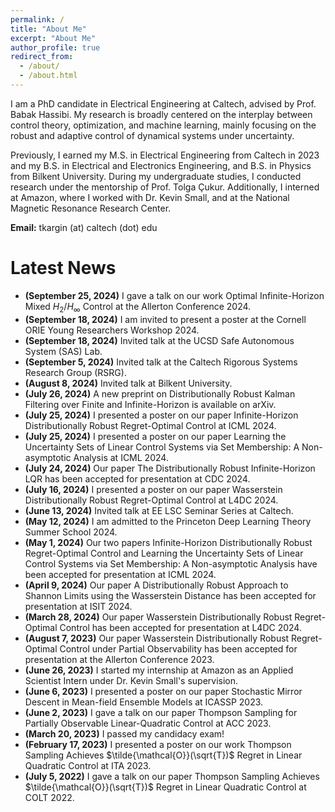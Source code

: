 ```yaml
---
permalink: /
title: "About Me"
excerpt: "About Me"
author_profile: true
redirect_from: 
  - /about/
  - /about.html
---
```


I am a PhD candidate in <a href="http://ee.caltech.edu/" style="text-decoration:none">Electrical Engineering</a> at <a href="http://www.caltech.edu" style="text-decoration:none">Caltech</a>, advised by <a href="https://www.ee.caltech.edu/people/hassibi" style="text-decoration:none">Prof. Babak Hassibi</a>. My research is broadly centered on the interplay between control theory, optimization, and machine learning, mainly focusing on the robust and adaptive control of dynamical systems under uncertainty.

Previously, I earned my M.S. in Electrical Engineering from Caltech in 2023 and my B.S. in <a href="https://ee.bilkent.edu.tr/en/" style="text-decoration:none">Electrical and Electronics Engineering</a>, and B.S. in <a href="https://physics.bilkent.edu.tr/" style="text-decoration:none">Physics</a> from <a href="https://w3.bilkent.edu.tr/bilkent/" style="text-decoration:none">Bilkent University</a>. During my undergraduate studies, I conducted research under the mentorship of <a href="https://kilyos.ee.bilkent.edu.tr/~cukur/" style="text-decoration:none">Prof. Tolga Çukur</a>. Additionally, I interned at <a href="https://www.amazon.science/tag/alexa" style="text-decoration:none">Amazon</a>, where I worked with <a href="http://www.kevinsmall.org" style="text-decoration:none">Dr. Kevin Small</a>, and at the <a href="https://umram.bilkent.edu.tr" style="text-decoration:none">National Magnetic Resonance Research Center</a>.

**Email:** tkargin (at) caltech (dot) edu

Latest News
======
- **(September 25, 2024)** I gave a <a href="https://drive.google.com/file/d/1r8iFfJJ39HuBIEEimJjjgjm97PQk7zv5/view?usp=share_link" style="text-decoration:none">talk</a> on our work <a href="https://arxiv.org/abs/2409.20020" style="text-decoration:none">Optimal Infinite-Horizon Mixed $H_2/H_\infty$ Control</a> at the <a href="https://allerton.csl.illinois.edu" style="text-decoration:none">Allerton Conference 2024</a>.
- **(September 18, 2024)** I am invited to present a poster at the <a href="https://www.orie.cornell.edu/orie-events/young-researchers-workshop-2024" style="text-decoration:none">Cornell ORIE Young Researchers Workshop 2024</a>.
- **(September 18, 2024)** Invited <a href="https://drive.google.com/file/d/1vmLMYNmGEb1nEA-C7Z0SwNxx5PcTgLAN/view?usp=share_link" style="text-decoration:none">talk</a> at the <a href="http://sylviaherbert.com" style="text-decoration:none">UCSD Safe Autonomous System (SAS) Lab</a>.
- **(September 5, 2024)** Invited <a href="https://drive.google.com/file/d/1vmLMYNmGEb1nEA-C7Z0SwNxx5PcTgLAN/view?usp=share_link" style="text-decoration:none">talk</a> at the <a href="http://rsrg.cms.caltech.edu" style="text-decoration:none">Caltech Rigorous Systems Research Group (RSRG)</a>.
- **(August 8, 2024)** Invited <a href="https://drive.google.com/file/d/1trViIElI_YiXc5SAMJJDhOGsUIxJPj2I/view?usp=share_link" style="text-decoration:none">talk</a> at <a href="https://ee.bilkent.edu.tr/en/" style="text-decoration:none">Bilkent University</a>.
- **(July 26, 2024)** A new preprint on <a href="http://arxiv.org/abs/2407.18837" style="text-decoration:none">Distributionally Robust Kalman Filtering over Finite and Infinite-Horizon</a> is available on arXiv.
- **(July 25, 2024)** I presented a <a href="https://drive.google.com/file/d/10omde81Ojs9JssS5I0J7efBVTIL70RNF/view?usp=share_link" style="text-decoration:none">poster</a> on our paper <a href="https://proceedings.mlr.press/v235/kargin24a.html" style="text-decoration:none">Infinite-Horizon Distributionally Robust Regret-Optimal Control</a> at <a href="https://icml.cc/Conferences/2024" style="text-decoration:none">ICML 2024</a>.
- **(July 25, 2024)** I presented a poster on our paper <a href="https://proceedings.mlr.press/v235/li24ci.html" style="text-decoration:none">Learning the Uncertainty Sets of Linear Control Systems via Set Membership: A Non-asymptotic Analysis</a> at <a href="https://icml.cc/Conferences/2024" style="text-decoration:none">ICML 2024</a>.
- **(July 24, 2024)** Our paper <a href="http://arxiv.org/abs/2408.06230" style="text-decoration:none">The Distributionally Robust Infinite-Horizon LQR</a> has been accepted for presentation at <a href="https://cdc2024.ieeecss.org" style="text-decoration:none">CDC 2024</a>.
- **(July 16, 2024)** I presented a <a href="https://drive.google.com/file/d/10omde81Ojs9JssS5I0J7efBVTIL70RNF/view?usp=share_link" style="text-decoration:none">poster</a> on our paper <a href="https://proceedings.mlr.press/v242/kargin24a.html" style="text-decoration:none">Wasserstein Distributionally Robust Regret-Optimal Control</a> at <a href="https://l4dc.web.ox.ac.uk" style="text-decoration:none">L4DC 2024</a>.
- **(June 13, 2024)** Invited <a href="https://drive.google.com/file/d/183sG58P4M2JgjlgodPsMioAfrB6t2oeM/view?usp=share_link" style="text-decoration:none">talk</a> at EE LSC Seminar Series at Caltech.
- **(May 12, 2024)** I am admitted to the <a href="https://mlschool.princeton.edu" style="text-decoration:none">Princeton Deep Learning Theory Summer School 2024</a>.
- **(May 1, 2024)** Our two papers <a href="https://proceedings.mlr.press/v235/kargin24a.html" style="text-decoration:none">Infinite-Horizon Distributionally Robust Regret-Optimal Control</a> and <a href="https://proceedings.mlr.press/v235/li24ci.html" style="text-decoration:none">Learning the Uncertainty Sets of Linear Control Systems via Set Membership: A Non-asymptotic Analysis</a> have been accepted for presentation at <a href="https://icml.cc/Conferences/2024" style="text-decoration:none">ICML 2024</a>.
- **(April 9, 2024)** Our paper <a href="https://ieeexplore.ieee.org/document/10619597/" style="text-decoration:none">A Distributionally Robust Approach to Shannon Limits using the Wasserstein Distance</a> has been accepted for presentation at <a href="https://2024.ieee-isit.org/home" style="text-decoration:none">ISIT 2024</a>.
- **(March 28, 2024)** Our paper <a href="https://proceedings.mlr.press/v242/kargin24a.html" style="text-decoration:none">Wasserstein Distributionally Robust Regret-Optimal Control</a> has been accepted for presentation at <a href="https://l4dc.web.ox.ac.uk" style="text-decoration:none">L4DC 2024</a>.
- **(August 7, 2023)** Our paper <a href="10.1109/Allerton58177.2023.10313386" style="text-decoration:none">Wasserstein Distributionally Robust Regret-Optimal Control under Partial Observability</a> has been accepted for presentation at the Allerton Conference 2023.
- **(June 26, 2023)** I started my internship at <a href="https://www.amazon.science/tag/alexa" style="text-decoration:none">Amazon</a> as an Applied Scientist Intern under <a href="http://www.kevinsmall.org" style="text-decoration:none">Dr. Kevin Small</a>'s supervision.
- **(June 6, 2023)** I presented a <a href="https://drive.google.com/file/d/1inDf_3PhBBCMTw3TvlbsqMpS9Lc38Czr/view?usp=share_link" style="text-decoration:none">poster</a> on our paper <a href="http://arxiv.org/abs/2210.15323" style="text-decoration:none">Stochastic Mirror Descent in Mean-field Ensemble Models</a> at <a href="https://2023.ieeeicassp.org" style="text-decoration:none">ICASSP 2023</a>.
- **(June 2, 2023)** I gave a <a href="https://drive.google.com/file/d/1jqVS4UOEui09CVuAj_LASl9BFrKOTjwN/view?usp=share_link" style="text-decoration:none">talk</a> on our paper <a href="https://ieeexplore.ieee.org/document/10156461/" style="text-decoration:none">Thompson Sampling for Partially Observable Linear-Quadratic Control</a> at <a href="https://acc2023.a2c2.org" style="text-decoration:none">ACC 2023</a>.
- **(March 20, 2023)** I passed my candidacy exam!
- **(February 17, 2023)** I presented a <a href="https://drive.google.com/file/d/1T5HoT4f-P4sdNwJeP0pN6r4VdG5HCrFg/view?usp=share_link" style="text-decoration:none">poster</a> on our work <a href="https://proceedings.mlr.press/v178/kargin22a.html" style="text-decoration:none">Thompson Sampling Achieves $\tilde{\mathcal{O}}(\sqrt{T})$ Regret in Linear Quadratic Control</a> at <a href="https://ita.ucsd.edu/workshop/2023/" style="text-decoration:none">ITA 2023</a>.
- **(July 5, 2022)** I gave a <a href="https://drive.google.com/file/d/17seRmUEkd3f0wssq9sOkxzGsohUqhysE/view?usp=share_link" style="text-decoration:none">talk</a> on our paper <a href="https://proceedings.mlr.press/v178/kargin22a.html" style="text-decoration:none">Thompson Sampling Achieves $\tilde{\mathcal{O}}(\sqrt{T})$ Regret in Linear Quadratic Control</a> at <a href="https://learningtheory.org/colt2022/index.html" style="text-decoration:none">COLT 2022</a>.



